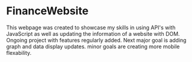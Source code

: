 # FinanceWebsite
This webpage was created to showcase my skills in using API's with JavaScript as well as updating the information of a website with DOM. 
Ongoing project with features regularly added. Next major goal is adding graph and data display updates.
minor goals are creating more mobile flexability. 